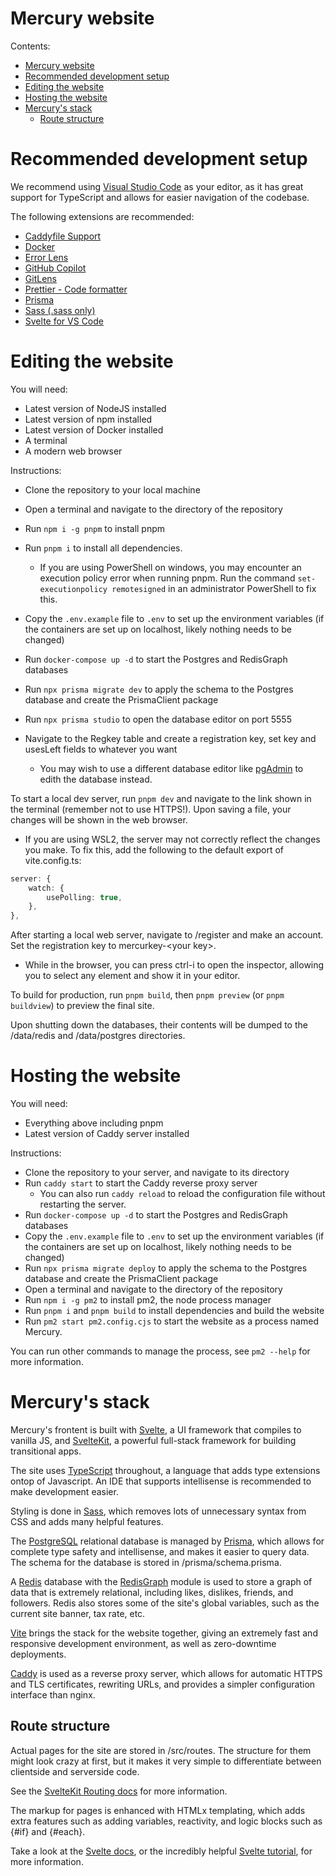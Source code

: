 # Mercury website

Contents:

-   [Mercury website](#mercury-website)
-   [Recommended development setup](#recommended-development-setup)
-   [Editing the website](#editing-the-website)
-   [Hosting the website](#hosting-the-website)
-   [Mercury's stack](#mercurys-stack)
    -   [Route structure](#route-structure)

# Recommended development setup

We recommend using [Visual Studio Code](https://code.visualstudio.com) as your editor, as it has great support for TypeScript and allows for easier navigation of the codebase.

The following extensions are recommended:

-   [Caddyfile Support](https://marketplace.visualstudio.com/items?itemName=matthewpi.caddyfile-support)
-   [Docker](https://marketplace.visualstudio.com/items?itemName=ms-azuretools.vscode-docker)
-   [Error Lens](https://marketplace.visualstudio.com/items?itemName=usernamehw.errorlens)
-   [GitHub Copilot](https://marketplace.visualstudio.com/items?itemName=GitHub.copilot)
-   [GitLens](https://marketplace.visualstudio.com/items?itemName=eamodio.gitlens)
-   [Prettier - Code formatter](https://marketplace.visualstudio.com/items?itemName=esbenp.prettier-vscode)
-   [Prisma](https://marketplace.visualstudio.com/items?itemName=Prisma.prisma)
-   [Sass (.sass only)](https://marketplace.visualstudio.com/items?itemName=Syler.sass-indented)
-   [Svelte for VS Code](https://marketplace.visualstudio.com/items?itemName=svelte.svelte-vscode)

# Editing the website

You will need:

-   Latest version of NodeJS installed
-   Latest version of npm installed
-   Latest version of Docker installed
-   A terminal
-   A modern web browser

Instructions:

-   Clone the repository to your local machine
-   Open a terminal and navigate to the directory of the repository
-   Run `npm i -g pnpm` to install pnpm
-   Run `pnpm i` to install all dependencies.
    -   If you are using PowerShell on windows, you may encounter an execution policy error when running pnpm. Run the command `set-executionpolicy remotesigned` in an administrator PowerShell to fix this.
-   Copy the `.env.example` file to `.env` to set up the environment variables (if the containers are set up on localhost, likely nothing needs to be changed)
-   Run `docker-compose up -d` to start the Postgres and RedisGraph databases
-   Run `npx prisma migrate dev` to apply the schema to the Postgres database and create the PrismaClient package

-   Run `npx prisma studio` to open the database editor on port 5555
-   Navigate to the Regkey table and create a registration key, set key and usesLeft fields to whatever you want
    -   You may wish to use a different database editor like [pgAdmin](https://pgadmin.org) to edith the database instead.

To start a local dev server, run `pnpm dev` and navigate to the link shown in the terminal (remember not to use HTTPS!). Upon saving a file, your changes will be shown in the web browser.

-   If you are using WSL2, the server may not correctly reflect the changes you make. To fix this, add the following to the default export of vite.config.ts:

```ts
server: {
	watch: {
		usePolling: true,
	},
},
```

After starting a local web server, navigate to /register and make an account. Set the registration key to mercurkey-<your key\>.

-   While in the browser, you can press ctrl-i to open the inspector, allowing you to select any element and show it in your editor.

To build for production, run `pnpm build`, then `pnpm preview` (or `pnpm buildview`) to preview the final site.

Upon shutting down the databases, their contents will be dumped to the /data/redis and /data/postgres directories.

# Hosting the website

You will need:

-   Everything above including pnpm
-   Latest version of Caddy server installed

Instructions:

-   Clone the repository to your server, and navigate to its directory
-   Run `caddy start` to start the Caddy reverse proxy server
    -   You can also run `caddy reload` to reload the configuration file without restarting the server.
-   Run `docker-compose up -d` to start the Postgres and RedisGraph databases
-   Copy the `.env.example` file to `.env` to set up the environment variables (if the containers are set up on localhost, likely nothing needs to be changed)
-   Run `npx prisma migrate deploy` to apply the schema to the Postgres database and create the PrismaClient package
-   Open a terminal and navigate to the directory of the repository
-   Run `npm i -g pm2` to install pm2, the node process manager
-   Run `pnpm i` and `pnpm build` to install dependencies and build the website
-   Run `pm2 start pm2.config.cjs` to start the website as a process named Mercury.

You can run other commands to manage the process, see `pm2 --help` for more information.

# Mercury's stack

Mercury's frontent is built with [Svelte](https://svelte.dev), a UI framework that compiles to vanilla JS, and [SvelteKit](https://kit.svelte.dev), a powerful full-stack framework for building transitional apps.

The site uses [TypeScript](https://typescriptlang.org) throughout, a language that adds type extensions ontop of Javascript. An IDE that supports intellisense is recommended to make development easier.

Styling is done in [Sass](https://sass-lang.com), which removes lots of unnecessary syntax from CSS and adds many helpful features.

The [PostgreSQL](https://postgresql.org) relational database is managed by [Prisma](https://prisma.io), which allows for complete type safety and intellisense, and makes it easier to query data. The schema for the database is stored in /prisma/schema.prisma.

A [Redis](https://redis.io) database with the [RedisGraph](https://redis.com/modules/redis-graph) module is used to store a graph of data that is extremely relational, including likes, dislikes, friends, and followers. Redis also stores some of the site's global variables, such as the current site banner, tax rate, etc.

[Vite](https://vitejs.dev) brings the stack for the website together, giving an extremely fast and responsive development environment, as well as zero-downtime deployments.

[Caddy](https://caddyserver.com) is used as a reverse proxy server, which allows for automatic HTTPS and TLS certificates, rewriting URLs, and provides a simpler configuration interface than nginx.

## Route structure

Actual pages for the site are stored in /src/routes. The structure for them might look crazy at first, but it makes it very simple to differentiate between clientside and serverside code.

See the [SvelteKit Routing docs](https://kit.svelte.dev/docs/routing) for more information.

The markup for pages is enhanced with HTMLx templating, which adds extra features such as adding variables, reactivity, and logic blocks such as {#if} and {#each}.

Take a look at the [Svelte docs](https://svelte.dev/docs), or the incredibly helpful [Svelte tutorial](https://learn.svelte.dev), for more information.
